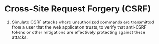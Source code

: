 # Cross-Site Request Forgery (CSRF)

1. Simulate CSRF attacks where unauthorized commands are transmitted from a user that the web application trusts, to verify that anti-CSRF tokens or other mitigations are effectively protecting against these attacks.